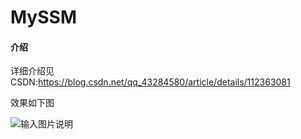 # MySSM

#### 介绍
详细介绍见 CSDN:https://blog.csdn.net/qq_43284580/article/details/112363081

效果如下图

![输入图片说明](https://images.gitee.com/uploads/images/2021/0112/142158_3e95e687_8544538.png "屏幕截图.png")